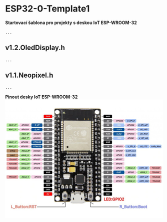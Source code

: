 # ESP32-0-Template1

**Startovací šablona pro projekty s deskou IoT ESP-WROOM-32**
```
...
```

## v1.2.OledDisplay.h
```
...
```

## v1.1.Neopixel.h
```
...
```


**Pinout desky IoT ESP-WROOM-32**
![ESP32 Pinout](img/ESP32_pinout.jpg?raw=true)